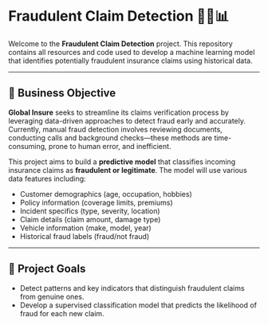 # Fraudulent Claim Detection 🕵️‍♂️📊

Welcome to the **Fraudulent Claim Detection** project. This repository contains all resources and code used to develop a machine learning model that identifies potentially fraudulent insurance claims using historical data.

---

## 🧠 Business Objective

**Global Insure** seeks to streamline its claims verification process by leveraging data-driven approaches to detect fraud early and accurately. Currently, manual fraud detection involves reviewing documents, conducting calls and background checks—these methods are time-consuming, prone to human error, and inefficient.

This project aims to build a **predictive model** that classifies incoming insurance claims as **fraudulent or legitimate**. The model will use various data features including:

- Customer demographics (age, occupation, hobbies)
- Policy information (coverage limits, premiums)
- Incident specifics (type, severity, location)
- Claim details (claim amount, damage type)
- Vehicle information (make, model, year)
- Historical fraud labels (fraud/not fraud)

---

## 🎯 Project Goals

- Detect patterns and key indicators that distinguish fraudulent claims from genuine ones.
- Develop a supervised classification model that predicts the likelihood of fraud for each new claim.
